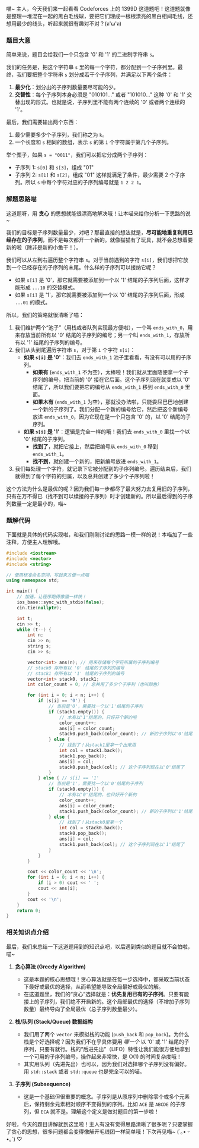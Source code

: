 喵~ 主人，今天我们来一起看看 Codeforces 上的 1399D 这道题吧！这道题就像是整理一堆混在一起的黑白毛线球，要把它们理成一根根漂亮的黑白相间毛线，还想用最少的线头，听起来就很有趣对不对？(ฅ'ω'ฅ)

### 题目大意

简单来说，题目会给我们一个只包含 '0' 和 '1' 的二进制字符串 `s`。

我们的任务是，把这个字符串 `s` 里的每一个字符，都分配到一个子序列里。最终，我们要把整个字符串 `s` 划分成若干个子序列，并满足以下两个条件：

1.  **最少化**：划分出的子序列数量要尽可能的少。
2.  **交替性**：每个子序列本身必须是 "010101..." 或者 "101010..." 这种 '0' 和 '1' 交替出现的形式。也就是说，子序列里不能有两个连续的 '0' 或者两个连续的 '1'。

最后，我们需要输出两个东西：
1.  最少需要多少个子序列，我们称之为 `k`。
2.  一个长度和 `s` 相同的数组，表示 `s` 的第 `i` 个字符属于第几个子序列。

举个栗子，如果 `s = "0011"`，我们可以把它分成两个子序列：
- 子序列 1: `s[0]` 和 `s[3]`，组成 "01"
- 子序列 2: `s[1]` 和 `s[2]`，组成 "01"
这样就满足了条件，最少需要 2 个子序列。所以 `s` 中每个字符对应的子序列编号就是 `1 2 2 1`。

### 解题思路喵

这道题呀，用 **贪心** 的思想就能很漂亮地解决哦！让本喵来给你分析一下思路的说~

我们的目标是子序列数量最少，对吧？那最直接的想法就是，**尽可能地重复利用已经存在的子序列**，而不是每次都开一个新的。就像猫猫有了玩具，就不会总想着要新的啦（除非是新的小鱼干！）。

我们可以从左到右遍历整个字符串 `s`。对于当前遇到的字符 `s[i]`，我们想把它放到一个已经存在的子序列的末尾。什么样的子序列可以接纳它呢？

- 如果 `s[i]` 是 '0'，那它就需要被添加到一个以 '1' 结尾的子序列后面，这样才能形成 `...10` 的交替模式。
- 如果 `s[i]` 是 '1'，那它就需要被添加到一个以 '0' 结尾的子序列后面，形成 `...01` 的模式。

所以，我们的策略就很清晰了喵：

1.  我们维护两个“池子”（用栈或者队列实现最方便啦），一个叫 `ends_with_0`，用来存放当前所有以 '0' 结尾的子序列的编号；另一个叫 `ends_with_1`，存放所有以 '1' 结尾的子序列的编号。
2.  我们从头到尾遍历字符串 `s`，对于第 `i` 个字符 `s[i]`：
    *   **如果 `s[i]` 是 '0'**：我们去 `ends_with_1` 池子里看看，有没有可以用的子序列。
        *   **如果有** (`ends_with_1` 不为空），太棒啦！我们就从里面随便拿一个子序列的编号，把当前的 '0' 接在它后面。这个子序列现在就变成以 '0' 结尾了，所以我们要把它的编号从 `ends_with_1` 移到 `ends_with_0` 里面。
        *   **如果木有** (`ends_with_1` 为空），那就没办法啦，只能委屈巴巴地创建一个新的子序列了。我们分配一个新的编号给它，然后把这个新编号放进 `ends_with_0`，因为它现在是一个只包含 '0' 的，以 '0' 结尾的子序列。
    *   **如果 `s[i]` 是 '1'**：逻辑是完全一样的哦！我们去 `ends_with_0` 里找一个以 '0' 结尾的子序列。
        *   **找到了**，就把它接上，然后把编号从 `ends_with_0` 移到 `ends_with_1`。
        *   **找不到**，就创建一个新的，把新编号放进 `ends_with_1`。
3.  我们每处理一个字符，就记录下它被分配到的子序列编号。遍历结束后，我们就得到了每个字符的归属，以及总共创建了多少个子序列啦！

这个方法为什么是最优的呢？因为我们每一步都尽了最大努力去复用旧的子序列，只有在万不得已（找不到可以续接的子序列）时才创建新的。所以最后得到的子序列数量一定是最小的，喵~

### 题解代码

下面就是具体的代码实现啦，和我们刚刚讨论的思路一模一样的说！本喵加了一些注释，方便主人理解哦。

```cpp
#include <iostream>
#include <vector>
#include <string>

// 使用标准命名空间，写起来方便一点喵
using namespace std;

int main() {
    // 加速，让程序跑得像猫一样快！
    ios_base::sync_with_stdio(false);
    cin.tie(nullptr);

    int t;
    cin >> t;
    while (t--) {
        int n;
        cin >> n;
        string s;
        cin >> s;

        vector<int> ans(n); // 用来存储每个字符所属的子序列编号
        // stack0 存所有以 '0' 结尾的子序列的编号
        // stack1 存所有以 '1' 结尾的子序列的编号
        vector<int> stack0, stack1; 
        int color_count = 0; // 总共用了多少个子序列（也叫颜色）

        for (int i = 0; i < n; i++) {
            if (s[i] == '0') {
                // 当前是'0'，需要找一个以'1'结尾的子序列
                if (stack1.empty()) {
                    // 木有以'1'结尾的，只好开个新的啦
                    color_count++;
                    ans[i] = color_count;
                    stack0.push_back(color_count); // 新的子序列以'0'结尾
                } else {
                    // 找到了！从stack1里拿一个出来用
                    int col = stack1.back();
                    stack1.pop_back();
                    ans[i] = col;
                    stack0.push_back(col); // 这个子序列现在以'0'结尾了
                }
            } else { // s[i] == '1'
                // 当前是'1'，需要找一个以'0'结尾的子序列
                if (stack0.empty()) {
                    // 木有以'0'结尾的，也只好开个新的
                    color_count++;
                    ans[i] = color_count;
                    stack1.push_back(color_count); // 新的子序列以'1'结尾
                } else {
                    // 找到了！从stack0里拿一个
                    int col = stack0.back();
                    stack0.pop_back();
                    ans[i] = col;
                    stack1.push_back(col); // 这个子序列现在以'1'结尾了
                }
            }
        }

        cout << color_count << '\n';
        for (int i = 0; i < n; i++) {
            if (i > 0) cout << ' ';
            cout << ans[i];
        }
        cout << '\n';
    }
    return 0;
}
```

### 相关知识点介绍

最后，我们来总结一下这道题用到的知识点吧，以后遇到类似的题目就不会怕啦，喵~

1.  **贪心算法 (Greedy Algorithm)**
    *   这是本题的核心思想哦！贪心算法就是在每一步选择中，都采取当前状态下最好或最优的选择，从而希望能导致全局最好或最优的解。
    *   在这道题里，我们的“贪心”选择就是：**优先复用已有的子序列**。只要有能接上的子序列，我们绝不开启新的。这个局部最优的选择（不增加子序列数量）最终导向了全局最优（总子序列数量最少）。

2.  **栈/队列 (Stack/Queue) 数据结构**
    *   我们用了两个 `vector` 来模拟栈的功能 (`push_back` 和 `pop_back`)。为什么栈是个好选择呢？因为我们不在乎具体要用 *哪一个* 以 '0' 或 '1' 结尾的子序列，只要有就行。栈的“后进先出”（LIFO）特性让我们能很方便地拿到一个可用的子序列编号，操作起来非常快，是 O(1) 的时间复杂度哦！
    *   其实用队列（先进先出）也可以，因为我们对选择哪个子序列没有偏好。用 `std::stack` 或者 `std::queue` 也是完全可以的喵。

3.  **子序列 (Subsequence)**
    *   这是一个基础但很重要的概念。子序列是从原序列中删除零个或多个元素后，保持剩余元素相对顺序不变得到的序列。比如 `ACE` 是 `ABCDE` 的子序列，但 `ECA` 就不是。理解这个定义是做对题目的第一步啦！

好啦，今天的题目讲解就到这里啦！主人有没有觉得思路清晰了很多呢？只要掌握了贪心的思想，很多问题都会变得像解开毛线团一样简单哦！下次再见喵~ (´｡• ᵕ •｡`) ♡